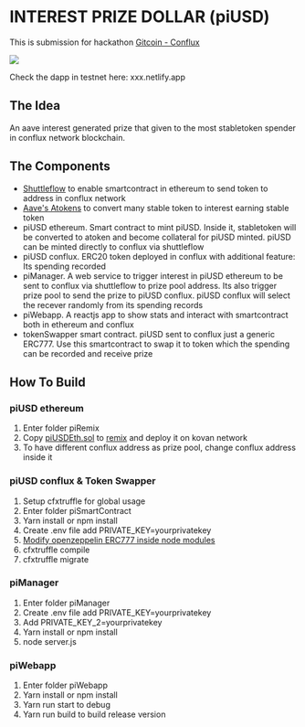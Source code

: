 # INTEREST PRIZE DOLLAR (piUSD)

This is submission for hackathon [Gitcoin - Conflux](https://gitcoin.co/issue/Conflux-Chain/gitcoin-bounties/1/100023997)

[![](http://img.youtube.com/vi/MGUbDSDM00o/0.jpg)](http://www.youtube.com/watch?v=MGUbDSDM00o "Demo interest prize dollar")

Check the dapp in testnet here: xxx.netlify.app

## The Idea

An aave interest generated prize that given to the most stabletoken spender in conflux network blockchain.

## The Components

- [Shuttleflow](https://conflux-dev.github.io/conflux-dex-docs/shuttleflow/) to enable smartcontract in ethereum to send token to address in conflux network
- [Aave's Atokens](https://aave.com/aTokens/) to convert many stable token to interest earning stable token
- piUSD ethereum. Smart contract to mint piUSD. Inside it, stabletoken will be converted to atoken and become collateral for piUSD minted. piUSD can be minted directly to conflux via shuttleflow
- piUSD conflux. ERC20 token deployed in conflux with additional feature: Its spending recorded
- piManager. A web service to trigger interest in piUSD ethereum to be sent to conflux via shuttleflow to prize pool address. Its also trigger prize pool to send the prize to piUSD conflux. piUSD conflux will select the recever randomly from its spending records
- piWebapp. A reactjs app to show stats and interact with smartcontract both in ethereum and conflux
- tokenSwapper smart contract. piUSD sent to conflux just a generic ERC777. Use this smartcontract to swap it to token which the spending can be recorded and receive prize

## How To Build

### piUSD ethereum

1.  Enter folder piRemix
2.  Copy [piUSDEth.sol](https://github.com/leledumbo549/interest-prize-dollar/blob/main/piRemix/piUSDEth.sol) to [remix](https://remix.ethereum.org) and deploy it on kovan network
3.  To have different conflux address as prize pool, change conflux address inside it

### piUSD conflux & Token Swapper

1.  Setup cfxtruffle for global usage
2.  Enter folder piSmartContract
3.  Yarn install or npm install
4.  Create .env file add PRIVATE_KEY=yourprivatekey
5.  [Modify openzeppelin ERC777 inside node modules](https://github.com/leledumbo549/interest-prize-dollar/blob/main/piSmartContract/hack_for_conflux_erc777.txt)
6.  cfxtruffle compile
7.  cfxtruffle migrate

### piManager

1.  Enter folder piManager
2.  Create .env file add PRIVATE_KEY=yourprivatekey
3.  Add PRIVATE_KEY_2=yourprivatekey
4.  Yarn install or npm install
5.  node server.js

### piWebapp

1.  Enter folder piWebapp
2.  Yarn install or npm install
3.  Yarn run start to debug
4.  Yarn run build to build release version
